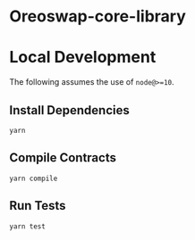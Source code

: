 # Oreoswap-core-library

# Local Development

The following assumes the use of `node@>=10`.

## Install Dependencies

`yarn`

## Compile Contracts

`yarn compile`

## Run Tests

`yarn test`
